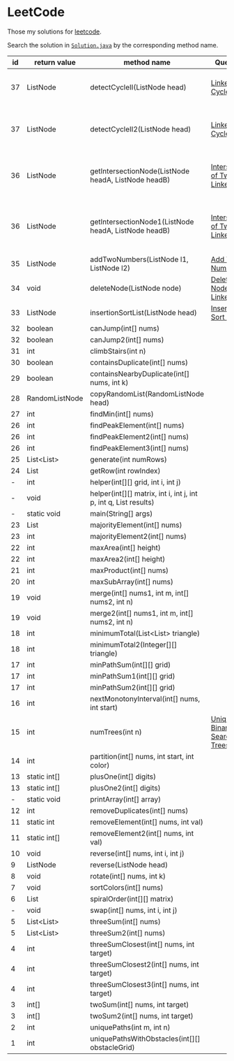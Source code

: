 # LeetCode
Those my solutions for [leetcode](https://www.leetcode.com).

Search the solution in 
[`Solution.java`](https://github.com/skyaugust/LeetCode/blob/master/src/org/wqx/leetcode/Solution.java) 
  by the corresponding method name.

id        | return value  | method name | Question | hint |
------------- | ------------- |-------------|----------|------
37  | ListNode |detectCycleII(ListNode head)|[Linked List Cycle II](https://leetcode.com/problems/linked-list-cycle-ii/) |locate the intersection point using math trick
37  | ListNode |detectCycleII2(ListNode head)|[Linked List Cycle II](https://leetcode.com/problems/linked-list-cycle-ii/)| locate the intersection point by cutting off the circle
36  | ListNode |getIntersectionNode(ListNode headA, ListNode headB)|[Intersection of Two Linked Lists](https://leetcode.com/problems/intersection-of-two-linked-lists/) | Quick-slow pointers. Other's pretty solution
36  | ListNode |getIntersectionNode1(ListNode headA, ListNode headB)|[Intersection of Two Linked Lists](https://leetcode.com/problems/intersection-of-two-linked-lists/) | Quick-slow pointers. My verbose solution-_-!
35	|	ListNode	|	addTwoNumbers(ListNode l1, ListNode l2)	|	[Add Two Numbers](https://leetcode.com/problems/add-two-numbers/) 
34	|	void	|	deleteNode(ListNode node) 	|	 [Delete Node in a Linked List](https://leetcode.com/problems/delete-node-in-a-linked-list/)
33	|	ListNode	|	insertionSortList(ListNode head) 	|	[Insertion Sort List](https://leetcode.com/problems/insertion-sort-list/)
32	|	 boolean	|	canJump(int[] nums) 
32	|	 boolean	|	canJump2(int[] nums) 
31	|	 int	|	climbStairs(int n) 
30	|	 boolean	|	containsDuplicate(int[] nums) 
29	|	 boolean	|	containsNearbyDuplicate(int[] nums, int k) 
28	|	 RandomListNode	|	copyRandomList(RandomListNode head) 
27	|	 int	|	findMin(int[] nums) 
26	|	 int	|	findPeakElement(int[] nums) 
26	|	 int	|	findPeakElement2(int[] nums) 
26	|	 int	|	findPeakElement3(int[] nums) 
25	|	 List<List<Integer>>	|	generate(int numRows) 
24	|	 List<Integer>	|	getRow(int rowIndex) 
-	|	 int	|	helper(int[][] grid, int i, int j) 
-	|	 void	|	helper(int[][] matrix, int i, int j, int p, int q, List<Integer> results) 
-	|	static void	|	main(String[] args) 
23	|	 List<Integer>	|	majorityElement(int[] nums) 
23	|	 int	|	majorityElement2(int[] nums) 
22	|	 int	|	maxArea(int[] height) 
22	|	 int	|	maxArea2(int[] height) 
21	|	 int	|	maxProduct(int[] nums) 
20	|	 int	|	maxSubArray(int[] nums) 
19	|	 void	|	merge(int[] nums1, int m, int[] nums2, int n) 
19	|	 void	|	merge2(int[] nums1, int m, int[] nums2, int n) 
18	|	 int	|	minimumTotal(List<List<Integer>> triangle) 
18	|	 int	|	minimumTotal2(Integer[][] triangle) 
17	|	 int	|	minPathSum(int[][] grid) 
17	|	 int	|	minPathSum1(int[][] grid) 
17	|	 int	|	minPathSum2(int[][] grid) 
16	|	 int	|	nextMonotonyInterval(int[] nums, int start) 
15	|	 int	|	numTrees(int n) 	|	[Unique Binary Search Trees ](https://leetcode.com/problems/unique-binary-search-trees/) 	|	Catalan number, dp
14	|	 int	|	partition(int[] nums, int start, int color) 
13	|	static int[]	|	plusOne(int[] digits) 
13	|	static int[]	|	plusOne2(int[] digits) 
-	|	static void	|	printArray(int[] array) 
12	|	 int	|	removeDuplicates(int[] nums) 
11	|	static int	|	removeElement(int[] nums, int val) 
11	|	static int[]	|	removeElement2(int[] nums, int val) 
10	|	 void	|	reverse(int[] nums, int i, int j) 
9	|	 ListNode	|	reverse(ListNode head) 
8	|	 void	|	rotate(int[] nums, int k) 
7	|	 void	|	sortColors(int[] nums) 
6	|	 List<Integer>	|	spiralOrder(int[][] matrix) 
-	|	 void	|	swap(int[] nums, int i, int j) 
5	|	 List<List<Integer>>	|	threeSum(int[] nums) 
5	|	 List<List<Integer>>	|	threeSum2(int[] nums) 
4	|	 int	|	threeSumClosest(int[] nums, int target) 
4	|	 int	|	threeSumClosest2(int[] nums, int target) 
4	|	 int	|	threeSumClosest3(int[] nums, int target) 
3	|	 int[]	|	twoSum(int[] nums, int target) 
3	|	 int[]	|	twoSum2(int[] nums, int target) 
2	|	 int	|	uniquePaths(int m, int n) 
1	|	 int	|	uniquePathsWithObstacles(int[][] obstacleGrid) 


